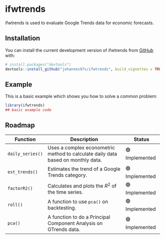 
<!-- README.md is generated from README.Rmd. Please edit that file -->

# ifwtrends

<!-- badges: start -->
<!-- badges: end -->

ifwtrends is used to evaluate Google Trends data for economic forecasts.

## Installation

You can install the current development version of ifwtrends from
[GitHub](https://github.com/johannes97s/ifwtrends) with:

``` r
# install.packages("devtools")
devtools::install_github("johannes97s/ifwtrends", build_vignettes = TRUE)
```

## Example

This is a basic example which shows you how to solve a common problem:

``` r
library(ifwtrends)
## basic example code
```

## Roadmap

| Function         | Description                                                                      | Status        |
|------------------|----------------------------------------------------------------------------------|---------------|
| `daily_series()` | Uses a complex econometric method to calculate daily data based on monthly data. | 🟢 Implemented |
| `est_trends()`   | Estimates the trend of a Google Trends category.                                 | 🟢 Implemented |
| `factorR2()`     | Calculates and plots the *R*<sup>2</sup> of the time series.                     | 🟢 Implemented |
| `roll()`         | A function to use `pca()` on backtesting.                                        | 🟢 Implemented |
| `pca()`          | A function to do a Principal Component Analysis on GTrends data.                 | 🟢 Implemented |
